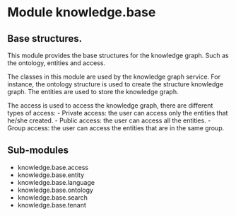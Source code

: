 Module knowledge.base
=====================
Base structures.
----------------
This module provides the base structures for the knowledge graph.
Such as the ontology, entities and access.

The classes in this module are used by the knowledge graph service.
For instance, the ontology structure is used to create the structure knowledge graph.
The entities are used to store the knowledge graph.

The access is used to access the knowledge graph, there are different types of access:
    - Private access: the user can access only the entities that he/she created.
    - Public access: the user can access all the entities.
    - Group access: the user can access the entities that are in the same group.

Sub-modules
-----------
* knowledge.base.access
* knowledge.base.entity
* knowledge.base.language
* knowledge.base.ontology
* knowledge.base.search
* knowledge.base.tenant